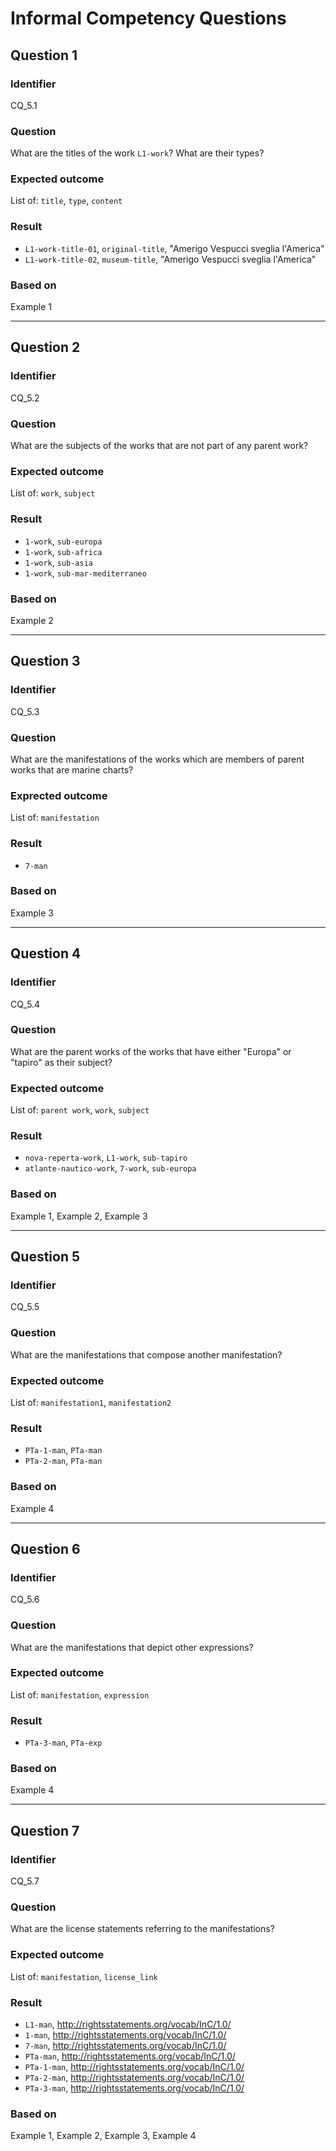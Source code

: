 # Informal Competency Questions
## Question 1
### Identifier
CQ_5.1

### Question
What are the titles of the work `L1-work`? What are their types?

### Expected outcome
List of: `title`, `type`, `content`

### Result
* `L1-work-title-01`, `original-title`, "Amerigo Vespucci sveglia l'America"
* `L1-work-title-02`, `museum-title`, "Amerigo Vespucci sveglia l'America"

### Based on 
Example 1

*** 

## Question 2
### Identifier 
CQ_5.2

### Question
What are the subjects of the works that are not part of any parent work?

### Expected outcome
List of: `work`, `subject`

### Result
* `1-work`, `sub-europa`
* `1-work`, `sub-africa`
* `1-work`, `sub-asia`
* `1-work`, `sub-mar-mediterraneo`

### Based on
Example 2

***

## Question 3
### Identifier
CQ_5.3

### Question
What are the manifestations of the works which are members of parent works that are marine charts?

### Exprected outcome
List of: `manifestation`

### Result
* `7-man`

### Based on
Example 3

***

## Question 4
### Identifier
CQ_5.4

### Question
What are the parent works of the works that have either "Europa" or "tapiro" as their subject?

### Expected outcome
List of: `parent work`, `work`, `subject`

### Result
* `nova-reperta-work`, `L1-work`, `sub-tapiro`
* `atlante-nautico-work`, `7-work`, `sub-europa`

### Based on
Example 1, Example 2, Example 3

***

## Question 5
### Identifier 
CQ_5.5

### Question
What are the manifestations that compose another manifestation?

### Expected outcome
List of: `manifestation1`, `manifestation2`

### Result
* `PTa-1-man`, `PTa-man`
* `PTa-2-man`, `PTa-man`

### Based on
Example 4

***

## Question 6
### Identifier 
CQ_5.6

### Question
What are the manifestations that depict other expressions?

### Expected outcome
List of: `manifestation`, `expression`

### Result
* `PTa-3-man`, `PTa-exp`

### Based on
Example 4

***

## Question 7
### Identifier 
CQ_5.7

### Question
What are the license statements referring to the manifestations?

### Expected outcome
List of: `manifestation`, `license_link`

### Result
* `L1-man`, http://rightsstatements.org/vocab/InC/1.0/
* `1-man`, http://rightsstatements.org/vocab/InC/1.0/
* `7-man`, http://rightsstatements.org/vocab/InC/1.0/
* `PTa-man`, http://rightsstatements.org/vocab/InC/1.0/
* `PTa-1-man`, http://rightsstatements.org/vocab/InC/1.0/
* `PTa-2-man`, http://rightsstatements.org/vocab/InC/1.0/
* `PTa-3-man`, http://rightsstatements.org/vocab/InC/1.0/

### Based on
Example 1, Example 2, Example 3, Example 4